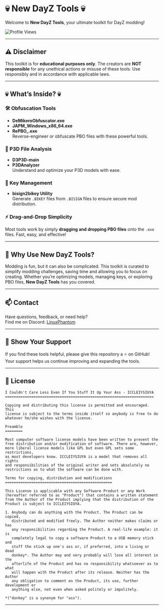 # 💀 New DayZ Tools 💀

Welcome to **New DayZ Tools**, your ultimate toolkit for DayZ modding! 

![Profile Views](https://komarev.com/ghpvc/?username=LinuxPhantom)

---

## ⚠️ Disclaimer  
This toolkit is for **educational purposes only**. The creators are **NOT responsible** for any unethical actions or misuse of these tools. Use responsibly and in accordance with applicable laws.

---

## 💀 What’s Inside? 💀

### 🛠️ Obfuscation Tools
- **DeMikeroObfuscator.exe**
- **JAPM_Windows_x86_64.exe**
- **RePBO_.exe**  
Reverse-engineer or obfuscate PBO files with these powerful tools.

### 🧩 P3D File Analysis
- **D3P3D-main**
- **P3DAnalyzer**  
Understand and optimize your P3D models with ease.

### 🔑 Key Management
- **bisign2bikey Utility**  
Generate `.BIKEY` files from `.BISIGN` files to ensure secure mod distribution.

### ⚡ Drag-and-Drop Simplicity
Most tools work by simply **dragging and dropping PBO files** onto the `.exe` files. Fast, easy, and effective!

---

## 🤔 Why Use New DayZ Tools?
Modding is fun, but it can also be complicated. This toolkit is curated to simplify modding challenges, saving time and allowing you to focus on creating. Whether you’re optimizing models, managing keys, or exploring PBO files, **New DayZ Tools** has you covered.

---

## 📫 Contact
Have questions, feedback, or need help?  
Find me on Discord: [LinuxPhantom](https://discordapp.com/users/907283934189084682)

---

## 🌟 Show Your Support
If you find these tools helpful, please give this repository a ⭐ on GitHub! Your support helps us continue improving and expanding the tools.

---

## 📄 License  

```
I Couldn't Care Less Even If You Stuff It Up Your Ass - ICCLEIYSIUYA
====================================================================

Copying and distributing this license is permitted and encouraged. This
license is subject to the terms inside itself so anybody is free to do 
whatever he/she wishes with the license.

Preamble
========

Most computer software license models have been written to prevent the
free distribution and/or modification of software. There are, however,
more liberal license models like GPL but even GPL sets some restrictions,
as most developers know. ICCLEIYSIUYA is a model that removes all rights
and responsibilities of the original writer and sets absolutely no
restrictions as to what the software can be done with.

Terms for copying, distribution and modifications
=================================================

This License is applicable with any Software Product or any Work
(hereafter referred to as "Product") that contains a written statement
from the Author of the Product implying that the distribution of the
Product is subject to ICCLEIYSIUYA.

1. Anybody can do anything with the Product. The Product can be copied,
   distributed and modified freely. The Author neither makes claims or has
   any responsibilities regarding the Product. A real-life example: it is
   completely legal to copy a software Product to a USB memory stick and 
   stuff the stick up one's ass or, if preferred, into a living or dead 
   donkey*. The Author may and very probably will lose all interest in the 
   afterlife of the Product and has no responsibility whatsoever as to what
   will happen with the Product after its release. Neither has the Author 
   any obligation to comment on the Product, its use, further development or
   anything else, not even when asked politely or impolitely.

*("donkey" is a synonym for "ass").
```

---

